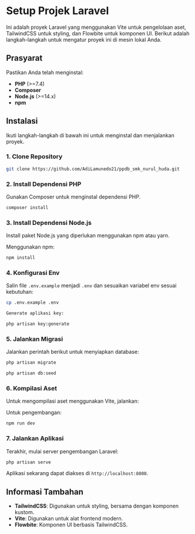 # Setup Projek Laravel

Ini adalah proyek Laravel yang menggunakan Vite untuk pengelolaan aset, TailwindCSS untuk styling, dan Flowbite untuk komponen UI. Berikut adalah langkah-langkah untuk mengatur proyek ini di mesin lokal Anda.

## Prasyarat

Pastikan Anda telah menginstal:

-   **PHP** (>=7.4)
-   **Composer**
-   **Node.js** (>=14.x)
-   **npm**

## Instalasi

Ikuti langkah-langkah di bawah ini untuk menginstal dan menjalankan proyek.

### 1. Clone Repository

```bash
git clone https://github.com/AdiLamunedo21/ppdb_smk_nurul_huda.git
```

### 2. Install Dependensi PHP

Gunakan Composer untuk menginstal dependensi PHP.

```bash
composer install
```

### 3. Install Dependensi Node.js

Install paket Node.js yang diperlukan menggunakan npm atau yarn.

Menggunakan npm:

```bash
npm install
```

### 4. Konfigurasi Env

Salin file `.env.example` menjadi `.env` dan sesuaikan variabel env sesuai kebutuhan:

```bash
cp .env.example .env
```

```bash
Generate aplikasi key:
```

```bash
php artisan key:generate
```

### 5. Jalankan Migrasi

Jalankan perintah berikut untuk menyiapkan database:

```bash
php artisan migrate
```

```bash
php artisan db:seed
```

### 6. Kompilasi Aset

Untuk mengompilasi aset menggunakan Vite, jalankan:

Untuk pengembangan:

```bash
npm run dev
```


### 7. Jalankan Aplikasi

Terakhir, mulai server pengembangan Laravel:

```bash
php artisan serve
```

Aplikasi sekarang dapat diakses di `http://localhost:8000`.

## Informasi Tambahan

-   **TailwindCSS**: Digunakan untuk styling, bersama dengan komponen kustom.
-   **Vite**: Digunakan untuk alat frontend modern.
-   **Flowbite**: Komponen UI berbasis TailwindCSS.
